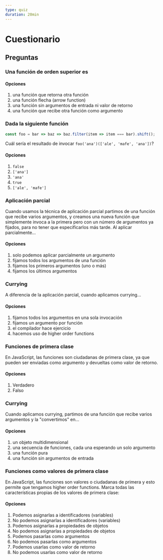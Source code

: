 ```yaml
---
type: quiz
duration: 20min
---
```


# Cuestionario

## Preguntas

### Una función de orden superior es

#### Opciones

1. una función que retorna otra función
2. una función flecha (arrow function)
3. una función sin argumentos de entrada ni valor de retorno
4. una función que recibe otra función como argumento

<solution style="display:none;">1,4</solution>

### Dada la siguiente función

```js
const foo = bar => baz => baz.filter(item => item === bar).shift();
```

Cuál sería el resultado de invocar `foo('ana')(['ale', 'mafe', 'ana'])`?

#### Opciones

1. `false`
2. `['ana']`
3. `'ana'`
4. `true`
5. `['ale', 'mafe']`

<solution style="display:none;">3</solution>

### Aplicación parcial

Cuando usamos la técnica de aplicación parcial partimos de una función que
recibe varios argumentos, y creamos una nueva función que simplemente invoca a
la primera pero con un número de argumentos ya fijados, para no tener que
especificarlos más tarde. Al aplicar parcialmente...

#### Opciones

1. solo podemos aplicar parcialmente un argumento
2. fijamos todos los argumentos de una función
3. fijamos los primeros argumentos (uno o más)
4. fijamos los últimos argumentos

<solution style="display:none;">3</solution>

### Currying

A diferencia de la aplicación parcial, cuando aplicamos currying...

#### Opciones

1. fijamos todos los argumentos en una sola invocación
2. fijamos un argumento por función
3. el compilador hace ejercicio
4. hacemos uso de higher order functions

<solution style="display:none;">2</solution>

### Funciones de primera clase

En JavaScript, las funciones son ciudadanas de primera clase, ya que pueden ser
enviadas como argumento y devueltas como valor de retorno.

#### Opciones

1. Verdadero
2. Falso

<solution style="display:none;">1</solution>

### Currying

Cuando aplicamos currying, partimos de una función que recibe varios argumentos
y la "convertimos" en...

#### Opciones

1. un objeto multidimensional
2. una secuencia de funciones, cada una esperando un solo argumento
3. una función pura
4. una función sin argumentos de entrada

<solution style="display:none;">2</solution>

### Funciones como valores de primera clase

En JavaScript, las funciones son valores o ciudadanas de primera y esto permite
que tengamos higher order functions. Marca todas las características propias
de los valores de primera clase:

#### Opciones

1. Podemos asignarlas a identificadores (variables)
2. No podemos asignarlas a identificadores (variables)
3. Podemos asignarlas a propiedades de objetos
4. No podemos asignarlas a propiedades de objetos
5. Podemos pasarlas como argumentos
6. No podemos pasarlas como argumentos
7. Podemos usarlas como valor de retorno
8. No podemos usarlas como valor de retorno

<solution style="display:none;">1,3,5,7</solution>
